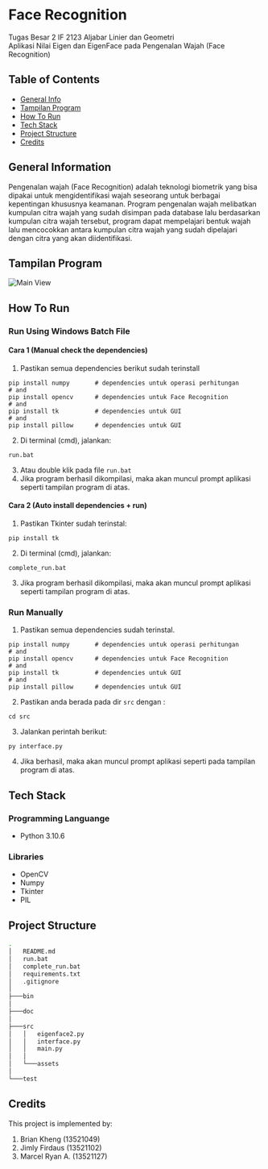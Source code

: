 # Face Recognition
Tugas Besar 2 IF 2123 Aljabar Linier dan Geometri
<br />
Aplikasi Nilai Eigen dan EigenFace pada Pengenalan Wajah (Face Recognition) 

## Table of Contents
* [General Info](#general-information)
* [Tampilan Program](#tampilan-program)
* [How To Run](#how-to-run)
* [Tech Stack](#tech-stack)
* [Project Structure](#project-structure)
* [Credits](#credits)

## General Information
Pengenalan wajah (Face Recognition) adalah teknologi biometrik yang bisa dipakai untuk mengidentifikasi wajah seseorang untuk berbagai kepentingan khususnya keamanan. Program pengenalan wajah melibatkan kumpulan citra wajah yang sudah disimpan pada database lalu berdasarkan kumpulan citra wajah tersebut, program dapat mempelajari bentuk wajah lalu mencocokkan antara kumpulan citra wajah yang sudah dipelajari dengan citra yang akan diidentifikasi.

## Tampilan Program
![Main View](./src/assets/tampilanProgram.jpg)

## How To Run
### Run Using Windows Batch File
#### Cara 1 (Manual check the dependencies)
1. Pastikan semua dependencies berikut sudah terinstall
```shell
pip install numpy       # dependencies untuk operasi perhitungan
# and
pip install opencv      # dependencies untuk Face Recognition
# and
pip install tk          # dependencies untuk GUI
# and
pip install pillow      # dependencies untuk GUI
```
2. Di terminal (cmd), jalankan:
```shell
run.bat
```
3. Atau double klik pada file `run.bat`
4. Jika program berhasil dikompilasi, maka akan muncul prompt aplikasi seperti tampilan program di atas.

#### Cara 2 (Auto install dependencies + run)
1. Pastikan Tkinter sudah terinstal:
```shell
pip install tk
```
2. Di terminal (cmd), jalankan:
```shell
complete_run.bat
```
3. Jika program berhasil dikompilasi, maka akan muncul prompt aplikasi seperti tampilan program di atas.

### Run Manually 
1. Pastikan semua dependencies sudah terinstal.
```shell
pip install numpy       # dependencies untuk operasi perhitungan
# and
pip install opencv      # dependencies untuk Face Recognition
# and
pip install tk          # dependencies untuk GUI
# and
pip install pillow      # dependencies untuk GUI
```
2. Pastikan anda berada pada dir `src` dengan :
```shell
cd src
```
3. Jalankan perintah berikut:
```shell
py interface.py
```
4. Jika berhasil, maka akan muncul prompt aplikasi seperti pada tampilan program di atas.

## Tech Stack
### Programming Languange
* Python 3.10.6

### Libraries
* OpenCV
* Numpy
* Tkinter
* PIL

## Project Structure
```bash
.
│   README.md
│   run.bat
│   complete_run.bat
│   requirements.txt
│   .gitignore
│
├───bin
│
├───doc
│
├───src
│   │   eigenface2.py
│   │   interface.py
│   │   main.py
│   │
│   └───assets
│
└───test
```

## Credits
This project is implemented by:
1. Brian Kheng (13521049)
2. Jimly Firdaus (13521102)
3. Marcel Ryan A. (13521127)
